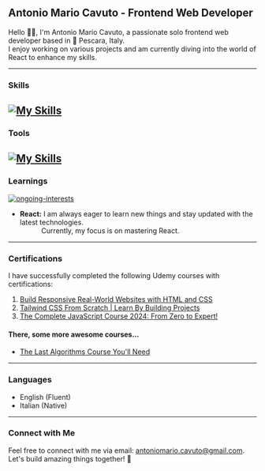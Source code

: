 ## Antonio Mario Cavuto - Frontend Web Developer
Hello 👋🏼, I'm Antonio Mario Cavuto, a passionate solo frontend web developer based in 📍 Pescara, Italy.  
I enjoy working on various projects and am currently diving into the world of React to enhance my skills.

---

### Skills
[![My Skills](https://skillicons.dev/icons?i=html,css,js,tailwind,vue,nodejs)](https://skillicons.dev)
---

### Tools
[![My Skills](https://skillicons.dev/icons?i=git,vscode,neovim)](https://skillicons.dev)
---

### Learnings

[![ongoing-interests](https://skillicons.dev/icons?i=react)](#)

- **React:** I am always eager to learn new things and stay updated with the latest technologies.  
&nbsp;&nbsp;&nbsp;&nbsp;&nbsp;&nbsp;&nbsp;&nbsp;&nbsp;&nbsp;&nbsp;Currently, my focus is on mastering React.
---

### Certifications
I have successfully completed the following Udemy courses with certifications:
1. [Build Responsive Real-World Websites with HTML and CSS](https://www.udemy.com/certificate/UC-d9c5906c-ed3a-4634-975b-e3be8f5b3502/)
2. [Tailwind CSS From Scratch | Learn By Building Projects](https://www.udemy.com/certificate/UC-cb1585c0-1bf2-4d53-8b28-4697d508e305/)
3. [The Complete JavaScript Course 2024: From Zero to Expert!](https://www.udemy.com/certificate/UC-b98e3e9d-aeea-40c2-9c25-bba9cb7696f7/)
#### There, some more awesome courses...
+ [The Last Algorithms Course You'll Need](https://frontendmasters.com/courses/algorithms/)
---

### Languages
- English (Fluent)
- Italian (Native)

---

### Connect with Me
Feel free to connect with me via email: [antoniomario.cavuto@gmail.com](mailto:antoniomario.cavuto@gmail.com).  
Let's build amazing things together! 🚀
